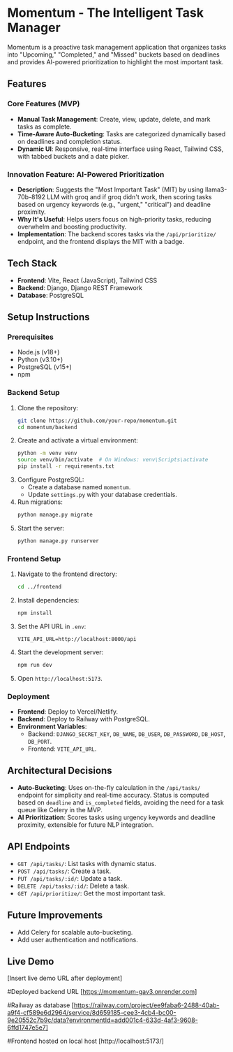 # Momentum - The Intelligent Task Manager

Momentum is a proactive task management application that organizes tasks into "Upcoming," "Completed," and "Missed" buckets based on deadlines and provides AI-powered prioritization to highlight the most important task.

## Features
### Core Features (MVP)
- **Manual Task Management**: Create, view, update, delete, and mark tasks as complete.
- **Time-Aware Auto-Bucketing**: Tasks are categorized dynamically based on deadlines and completion status.
- **Dynamic UI**: Responsive, real-time interface using React, Tailwind CSS, with tabbed buckets and a date picker.

### Innovation Feature: AI-Powered Prioritization
- **Description**: Suggests the "Most Important Task" (MIT) by using llama3-70b-8192 LLM with groq and if groq didn't work, then  scoring tasks based on urgency keywords (e.g., "urgent," "critical") and deadline proximity.
- **Why It's Useful**: Helps users focus on high-priority tasks, reducing overwhelm and boosting productivity.
- **Implementation**: The backend scores tasks via the `/api/prioritize/` endpoint, and the frontend displays the MIT with a badge.

## Tech Stack
- **Frontend**: Vite, React (JavaScript), Tailwind CSS
- **Backend**: Django, Django REST Framework
- **Database**: PostgreSQL

## Setup Instructions
### Prerequisites
- Node.js (v18+)
- Python (v3.10+)
- PostgreSQL (v15+)
- npm

### Backend Setup
1. Clone the repository:
   ```bash
   git clone https://github.com/your-repo/momentum.git
   cd momentum/backend
   ```
2. Create and activate a virtual environment:
   ```bash
   python -m venv venv
   source venv/bin/activate  # On Windows: venv\Scripts\activate
   pip install -r requirements.txt
   ```
3. Configure PostgreSQL:
   - Create a database named `momentum`.
   - Update `settings.py` with your database credentials.
4. Run migrations:
   ```bash
   python manage.py migrate
   ```
5. Start the server:
   ```bash
   python manage.py runserver
   ```

### Frontend Setup
1. Navigate to the frontend directory:
   ```bash
   cd ../frontend
   ```
2. Install dependencies:
   ```bash
   npm install
   ```
3. Set the API URL in `.env`:
   ```env
   VITE_API_URL=http://localhost:8000/api
   ```
4. Start the development server:
   ```bash
   npm run dev
   ```
5. Open `http://localhost:5173`.

### Deployment
- **Frontend**: Deploy to Vercel/Netlify.
- **Backend**: Deploy to Railway with PostgreSQL.
- **Environment Variables**:
  - Backend: `DJANGO_SECRET_KEY`, `DB_NAME`, `DB_USER`, `DB_PASSWORD`, `DB_HOST`, `DB_PORT`.
  - Frontend: `VITE_API_URL`.

## Architectural Decisions
- **Auto-Bucketing**: Uses on-the-fly calculation in the `/api/tasks/` endpoint for simplicity and real-time accuracy. Status is computed based on `deadline` and `is_completed` fields, avoiding the need for a task queue like Celery in the MVP.
- **AI Prioritization**: Scores tasks using urgency keywords and deadline proximity, extensible for future NLP integration.

## API Endpoints
- `GET /api/tasks/`: List tasks with dynamic status.
- `POST /api/tasks/`: Create a task.
- `PUT /api/tasks/:id/`: Update a task.
- `DELETE /api/tasks/:id/`: Delete a task.
- `GET /api/prioritize/`: Get the most important task.

## Future Improvements
- Add Celery for scalable auto-bucketing.
- Add user authentication and notifications.

## Live Demo
[Insert live demo URL after deployment]

#Deployed backend URL
[https://momentum-gav3.onrender.com]

#Railway as database
[https://railway.com/project/ee9faba6-2488-40ab-a9f4-cf589e6d2964/service/8d659185-cee3-4cb4-bc00-9e20552c7b9c/data?environmentId=add001c4-633d-4af3-9608-6ffd1747e5e7]

#Frontend hosted on local host
[http://localhost:5173/]
